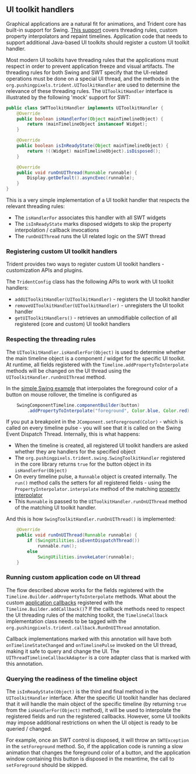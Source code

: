 ## UI toolkit handlers

Graphical applications are a natural fit for animations, and Trident core has built-in support for Swing. [This support](UIToolkitSupport.md) covers threading rules, custom property interpolators and repaint timelines. Application code that needs to support additional Java-based UI toolkits should register a custom UI toolkit handler.

Most modern UI toolkits have threading rules that the applications must respect in order to prevent application freeze and visual artifacts. The threading rules for both Swing and SWT specify that the UI-related operations must be done on a special UI thread, and the methods in the `org.pushingpixels.trident.UIToolkitHandler` are used to determine the relevance of these threading rules. The `UIToolkitHandler` interface is illustrated by the following 'mock' support for SWT:

```java
public class SWTToolkitHandler implements UIToolkitHandler {
	@Override
	public boolean isHandlerFor(Object mainTimelineObject) {
		return (mainTimelineObject instanceof Widget);
	}

	@Override
	public boolean isInReadyState(Object mainTimelineObject) {
		return !((Widget) mainTimelineObject).isDisposed();
	}

	@Override
	public void runOnUIThread(Runnable runnable) {
		Display.getDefault().asyncExec(runnable);
	}
}
```

This is a very simple implementation of a UI toolkit handler that respects the relevant threading rules:
* The `isHandlerFor` associates this handler with all SWT widgets
* The `isInReadyState` marks disposed widgets to skip the property interpolation / callback invocations
* The `runOnUIThread` runs the UI related logic on the SWT thread

### Registering custom UI toolkit handlers

Trident provides two ways to register custom UI toolkit handlers - customization APIs and plugins.

The `TridentConfig` class has the following APIs to work with UI toolkit handlers:

* `addUIToolkitHandler(UIToolkitHandler)` - registers the UI toolkit handler
* `removeUIToolkitHandler(UIToolkitHandler)` - unregisters the UI toolkit handler
* `getUIToolkitHandlers()` - retrieves an unmodifiable collection of all registered (core and custom) UI toolkit handlers

### Respecting the threading rules

The `UIToolkitHandler.isHandlerFor(Object)` is used to determine whether the main timeline object is a component / widget for the specific UI toolkit. At runtime, all fields registered with the `Timeline.addPropertyToInterpolate` methods will be changed on the UI thread using the `UIToolkitHandler.runOnUIThread` method.

In the [simple Swing example](SimpleSwingExample.md) that interpolates the foreground color of a button on mouse rollover, the timeline is configured as

```java
	SwingComponentTimeline.componentBuilder(button)
	    .addPropertyToInterpolate("foreground", Color.blue, Color.red)
```

If you put a breakpoint in the `JComponent.setForeground(Color)` - which is called on every timeline pulse - you will see that it is called on the Swing Event Dispatch Thread. Internally, this is what happens:

* When the timeline is created, all registered UI toolkit handlers are asked whether they are handlers for the specified object
* The `org.pushingpixels.trident.swing.SwingToolkitHandler` registered in the core library returns `true` for the button object in its `isHandlerFor(Object)`
* On every timeline pulse, a `Runnable` object is created internally. The `run()` method calls the setters for all registered fields - using the `PropertyInterpolator.interpolate` method of the matching [property interpolator](PropertyInterpolatorPlugin.md)
* This `Runnable` is passed to the `UIToolkitHandler.runOnUIThread` method of the matching UI toolkit handler.

And this is how `SwingToolkitHandler.runOnUIThread()` is implemented:

```java
	@Override
	public void runOnUIThread(Runnable runnable) {
		if (SwingUtilities.isEventDispatchThread())
			runnable.run();
		else
			SwingUtilities.invokeLater(runnable);
	}
```

### Running custom application code on UI thread

The flow described above works for the fields registered with the `Timeline.Builder.addPropertyToInterpolate` methods. What about the custom [application callbacks](TimelineLifecycle.md) registered with the `Timeline.Builder.addCallback()`? If the callback methods need to respect the UI threading rules of the matching toolkit, the `TimelineCallback` implementation class needs to be tagged with the `org.pushingpixels.trident.callback.RunOnUIThread` annotation.

Callback implementations marked with this annotation will have both `onTimelineStateChanged` and `onTimelinePulse` invoked on the UI thread, making it safe to query and change the UI. The `UIThreadTimelineCallbackAdapter` is a core adapter class that is marked with this annotation.

### Querying the readiness of the timeline object

The `isInReadyState(Object)` is the third and final method in the `UIToolkitHandler` interface. After the specific UI toolkit handler has declared that it will handle the main object of the specific timeline (by returning `true` from the `isHandlerFor(Object)` method), it will be used to interpolate the registered fields and run the registered callbacks. However, some UI toolkits may impose additional restrictions on when the UI object is ready to be queried / changed.

For example, once an SWT control is disposed, it will throw an `SWTException` in the `setForeground` method. So, if the application code is running a slow animation that changes the foreground color of a button, and the application window containing this button is disposed in the meantime, the call to `setForeground` should be skipped.
